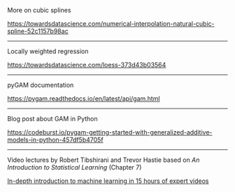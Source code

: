 More on cubic splines

https://towardsdatascience.com/numerical-interpolation-natural-cubic-spline-52c1157b98ac

---

Locally weighted regression

https://towardsdatascience.com/loess-373d43b03564

---

pyGAM documentation

https://pygam.readthedocs.io/en/latest/api/gam.html

---

Blog post about GAM in Python

https://codeburst.io/pygam-getting-started-with-generalized-additive-models-in-python-457df5b4705f

---

Video lectures by Robert Tibshirani and Trevor Hastie based on _An Introduction to Statistical Learning_ (Chapter 7)

[In-depth introduction to machine learning in 15 hours of expert videos](https://www.r-bloggers.com/in-depth-introduction-to-machine-learning-in-15-hours-of-expert-videos/)